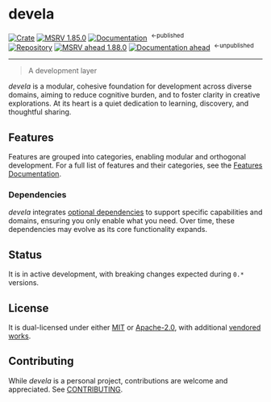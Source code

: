 # devela

[![Crate](https://img.shields.io/crates/v/devela.svg)](https://crates.io/crates/devela)
[![MSRV 1.85.0](https://flat.badgen.net/badge/MSRV/1.85.0/purple)](https://releases.rs/docs/1.85.0/)
[![Documentation](https://docs.rs/devela/badge.svg)](https://docs.rs/devela/)
&nbsp;<sup>←published</sup>
<br/>
[![Repository](https://flat.badgen.net/badge/github/v0.23.0/blue?icon=git)](https://github.com/andamira/devela)
[![MSRV ahead 1.88.0](https://flat.badgen.net/badge/MSRV/1.88.0/blue)](https://releases.rs/docs/1.88.0/)
[![Documentation ahead](https://flat.badgen.net/badge/docs/250302/blue)](https://andamira.github.io/libera/doc/devela/)
&nbsp;<sup>←unpublished</sup>

---

> A development layer

*devela* is a modular, cohesive foundation for development across diverse domains,
aiming to reduce cognitive burden, and to foster clarity in creative explorations.
At its heart is a quiet dedication to learning, discovery, and thoughtful sharing.


## Features

Features are grouped into categories, enabling modular and orthogonal development.
For a full list of features and their categories, see the [Features Documentation].

[Features Documentation]: https://docs.rs/devela/latest/devela/_info/features/index.html


### Dependencies

*devela* integrates [optional dependencies] to support specific capabilities and
domains, ensuring you only enable what you need. Over time, these dependencies
may evolve as its core functionality expands.


[optional dependencies]: https://docs.rs/devela/latest/devela/_dep/index.html


## Status
It is in active development, with breaking changes expected during `0.*` versions.


## License
It is dual-licensed under either [MIT](LICENSE-MIT) or [Apache-2.0](LICENSE-APACHE),
with additional [vendored works](DOCS/VENDORED.md).


## Contributing
While *devela* is a personal project, contributions are welcome and appreciated.
See [CONTRIBUTING](DOCS/CONTRIBUTING.md).
